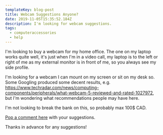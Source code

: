 ```yaml
---
templateKey: blog-post
title: Webcam Suggestions Anyone?
date: 2019-11-05T15:35:52.184Z
description: I'm looking for webcam suggestions.
tags:
  - computeraccessories
  - help
---
```

I'm looking to buy a webcam for my home office. The one on my laptop works quite well, it's just when I'm in a video call, my laptop is to the left or right of me as my external monitor is in front of me, so you always see my side profile.

I'm looking for a webcam I can mount on my screen or sit on my desk so. Some Googling produced some decent results, e.g. https://www.techradar.com/news/computing-components/peripherals/what-webcam-5-reviewed-and-rated-1027972, but I'm wondering what recommendations people may have here.

I'm not looking to break the bank on this, so probably max 100$ CAD.

[Pop a comment here](https://dev.to/nickytonline/webcam-suggestions-anyone-125h/#comments) with your suggestions.

Thanks in advance for any suggestions!
